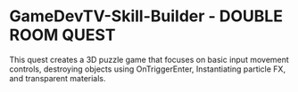 # GameDevTV-Skill-Builder - DOUBLE ROOM QUEST
 This quest creates a 3D puzzle game that focuses on basic input movement controls, destroying objects using OnTriggerEnter, Instantiating particle FX, and transparent materials.
